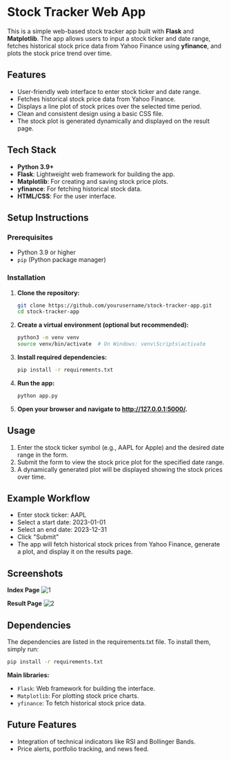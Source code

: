 # Stock Tracker Web App

This is a simple web-based stock tracker app built with **Flask** and **Matplotlib**. The app allows users to input a stock ticker and date range, fetches historical stock price data from Yahoo Finance using **yfinance**, and plots the stock price trend over time.

## Features

- User-friendly web interface to enter stock ticker and date range.
- Fetches historical stock price data from Yahoo Finance.
- Displays a line plot of stock prices over the selected time period.
- Clean and consistent design using a basic CSS file.
- The stock plot is generated dynamically and displayed on the result page.

## Tech Stack

- **Python 3.9+**
- **Flask**: Lightweight web framework for building the app.
- **Matplotlib**: For creating and saving stock price plots.
- **yfinance**: For fetching historical stock data.
- **HTML/CSS**: For the user interface.

## Setup Instructions

### Prerequisites

- Python 3.9 or higher
- `pip` (Python package manager)

### Installation

1. **Clone the repository:**
   ```bash
   git clone https://github.com/yourusername/stock-tracker-app.git
   cd stock-tracker-app
   
2. **Create a virtual environment (optional but recommended):**
   ```bash
   python3 -m venv venv
   source venv/bin/activate  # On Windows: venv\Scripts\activate

3. **Install required dependencies:**
   ```bash
   pip install -r requirements.txt

4. **Run the app:**
   ```bash
   python app.py
   
5. **Open your browser and navigate to http://127.0.0.1:5000/.**

## Usage

1. Enter the stock ticker symbol (e.g., AAPL for Apple) and the desired date range in the form.
2. Submit the form to view the stock price plot for the specified date range.
3. A dynamically generated plot will be displayed showing the stock prices over time.

## Example Workflow

- Enter stock ticker: AAPL
- Select a start date: 2023-01-01
- Select an end date: 2023-12-31
- Click "Submit"
- The app will fetch historical stock prices from Yahoo Finance, generate a plot, and display it on the results page.

## Screenshots

**Index Page**
![1](https://github.com/user-attachments/assets/52d482d9-98c6-42c0-b1cd-93387477ec9d)

**Result Page**
![2](https://github.com/user-attachments/assets/519f1c0c-d097-4db2-b060-3648469d7300)

## Dependencies

The dependencies are listed in the requirements.txt file. To install them, simply run:
   ```bash
   pip install -r requirements.txt
   ```

**Main libraries:**

- `Flask`: Web framework for building the interface.
- `Matplotlib`: For plotting stock price charts.
- `yfinance`: To fetch historical stock price data.

## Future Features

- Integration of technical indicators like RSI and Bollinger Bands.
- Price alerts, portfolio tracking, and news feed.


